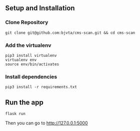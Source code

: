 ## Setup and Installation

### Clone Repository
```
git clone git@github.com:bjvta/cms-scan.git && cd cms-scan
```
### Add the virtualenv 

```
pip3 install virtualenv
virtualenv env
source env/bin/activates
```

### Install dependencies

```
pip3 install -r requirements.txt
```

## Run the app

```
flask run
```

Then you can go to http://127.0.0.1:5000